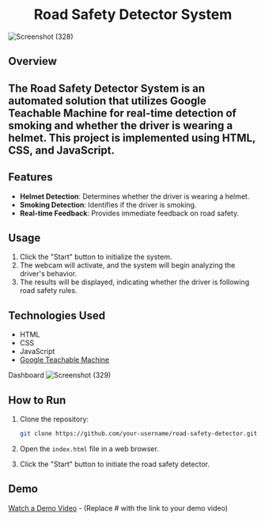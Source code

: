 
<h1 align="center">Road Safety Detector System</h1>

![Screenshot (328)](https://github.com/rk28284/RoadSafatyDetectorsystem/assets/112754760/6fa0ab56-b0dd-4522-be1a-1d8bd3c9a701)

## Overview
<h2> The Road Safety Detector System is an automated solution that utilizes Google Teachable Machine for real-time detection of smoking and whether the driver is wearing a helmet. This project is implemented using HTML, CSS, and JavaScript.</h2>  





## Features

- **Helmet Detection**: Determines whether the driver is wearing a helmet.
- **Smoking Detection**: Identifies if the driver is smoking.
- **Real-time Feedback**: Provides immediate feedback on road safety.

## Usage

1. Click the "Start" button to initialize the system.
2. The webcam will activate, and the system will begin analyzing the driver's behavior.
3. The results will be displayed, indicating whether the driver is following road safety rules.

## Technologies Used

- HTML
- CSS
- JavaScript
- [Google Teachable Machine](https://teachablemachine.withgoogle.com/)

Dashboard
![Screenshot (329)](https://github.com/rk28284/RoadSafatyDetectorsystem/assets/112754760/ac44a4ce-287e-4fe3-9c9a-a4f3dc8ed7e1)


## How to Run

1. Clone the repository:

    ```bash
    git clone https://github.com/your-username/road-safety-detector.git
    ```

2. Open the `index.html` file in a web browser.

3. Click the "Start" button to initiate the road safety detector.

## Demo

[Watch a Demo Video](#) - (Replace # with the link to your demo video)


